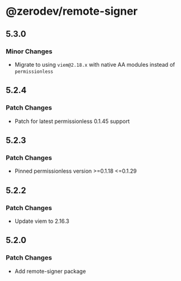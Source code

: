 # @zerodev/remote-signer

## 5.3.0

### Minor Changes

- Migrate to using `viem@2.18.x` with native AA modules instead of `permissionless`

## 5.2.4

### Patch Changes

- Patch for latest permissionless 0.1.45 support

## 5.2.3

### Patch Changes

- Pinned permissionless version >=0.1.18 <=0.1.29

## 5.2.2

### Patch Changes

- Update viem to 2.16.3

## 5.2.0

### Patch Changes

- Add remote-signer package
